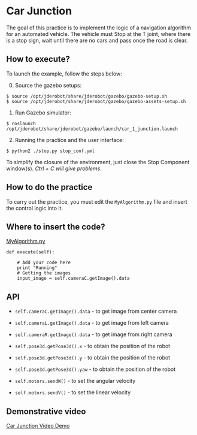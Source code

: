 # Car Junction

The goal of this practice is to implement the logic of a navigation algorithm for 
an automated vehicle. The vehicle must Stop at the T joint, where there is a stop 
sign, wait until there are no cars and pass once the road is clear.

## How to execute?
To launch the example, follow the steps below:

0. Source the gazebo setups:

```
$ source /opt/jderobot/share/jderobot/gazebo/gazebo-setup.sh
$ source /opt/jderobot/share/jderobot/gazebo/gazebo-assets-setup.sh
```

1. Run Gazebo simulator:

```
$ roslaunch /opt/jderobot/share/jderobot/gazebo/launch/car_1_junction.launch
```

2. Running the practice and the user interface: 

```
$ python2 ./stop.py stop_conf.yml
```

To simplify the closure of the environment, just close the Stop Component 
window(s). *Ctrl + C will give problems*.


## How to do the practice
To carry out the practice, you must edit the `MyAlgorithm.py` file and insert the 
control logic into it.


## Where to insert the code?

[MyAlgorithm.py](MyAlgorithm.py#L74)

```
def execute(self):
        
    # Add your code here
    print "Running"
    # Getting the images
    input_image = self.cameraC.getImage().data      
```


## API
* `self.cameraC.getImage().data` - to get image from center camera
* `self.cameraL.getImage().data` - to get image from left camera
* `self.cameraR.getImage().data` - to get image from right camera

* `self.pose3d.getPose3d().x` - to obtain the position of the robot
* `self.pose3d.getPose3d().y` - to obtain the position of the robot
* `self.pose3d.getPose3d().yaw` - to obtain the position of the robot

* `self.motors.sendW()` - to set the angular velocity
* `self.motors.sendV()` - to set the linear velocity


## Demonstrative video
[Car Junction Video Demo](https://www.youtube.com/watch?time_continue=13&v=hF2i0rdlIqE)
